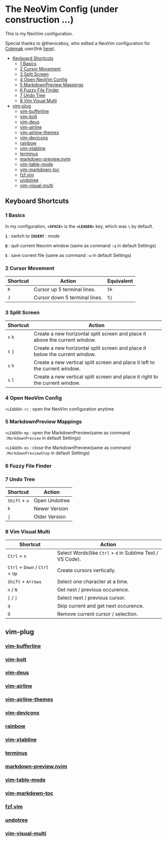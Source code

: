 # The NeoVim Config (under construction ...)
This is my NeoVim configuration.

Special thanks to @theniceboy, who edited a NeoVim configuration for [Colemak](https://colemak.com/) user(link [here](https://github.com/theniceboy/nvim)).

<!-- TOC GFM -->

* [Keyboard Shortcuts](#keyboard-shortcuts)
	- [1 Basics](#1-basics)
	- [2 Cursor Movement](#2-cursor-movement)
	- [3 Split Screen](#3-split-screen)
	- [4 Open NeoVim Config](#4-open-neovim-config)
	- [5 MarkdownPreview Mappings](#5-markdownpreview-mappings)
	- [6 Fuzzy File Finder](#6-fuzzy-file-finder)
	- [7 Undo Tree](#7-undo-tree)
	- [8 Vim Visual Multi](#8-vim-visual-multi)
* [vim-plug](#vim-plug)
	- [vim-bufferline](#vim-bufferline)
	- [vim-bolt](#vim-bolt)
	- [vim-deus](#vim-deus)
	- [vim-airline](#vim-airline)
	- [vim-airline-themes](#vim-airline-themes)
	- [vim-devicons](#vim-devicons)
	- [rainbow](#rainbow)
	- [vim-xtabline](#vim-xtabline)
	- [terminus](#terminus)
	- [markdown-preview.nvim](#markdown-previewnvim)
	- [vim-table-mode](#vim-table-mode)
	- [vim-markdown-toc](#vim-markdown-toc)
	- [fzf.vim](#fzfvim)
	- [undotree](#undotree)
	- [vim-visual-multi](#vim-visual-multi)

<!-- /TOC -->

## Keyboard Shortcuts
### 1 Basics
In my configuration, **`<SPACE>`** is the **`<LEADER>`** key, which was **`\`** by default.

**`i`** : switch to **`INSERT`** : mode

**`Q`** : quit current Neovim window (same as command `:q` in default Settings)

**`S`** : save current file (same as command `:w` in default Settings)

### 2 Cursor Movement
| Shortcut  | Action                         | Equivalent  |
|-----------|--------------------------------|-------------|
| `K`       | Cursor up 5 terminal lines.    | `5k`        |
| `J`       | Cursor down 5 terminal lines.  | `5j`        |

### 3 Split Screen
| Shortcut  | Action                                                                        |
|-----------|-------------------------------------------------------------------------------|
| `s` `k`   | Create a new horizontal split screen and place it above the current window.   |
| `s` `j`   | Create a new horizontal split screen and place it below the current window.   |
| `s` `h`   | Create a new vertical split screen and place it left to the current window.   |
| `s` `l`   | Create a new vertical split screen and place it right to the current window.  |
 
### 4 Open NeoVim Config
`<LEADER>` `rc` : open the NeoVim configuration anytime 

### 5 MarkdownPreview Mappings
`<LEADER>` `mp` : open the MarkdownPreview(same as command `:MarkdownPreview` in default Settings) 

`<LEADER>` `ms` : close the MarkdownPreview(same as command `:MarkdownPreviewStop` in default Settings)

### 6 Fuzzy File Finder

### 7 Undo Tree
| Shortcut      | Action        |
|---------------|---------------|
| `Shift` + `u` | Open Undotree |
| `k`           | Newer Version |
| `j`           | Older Version |

### 8 Vim Visual Multi
| Shortcut                        | Action                                                     |
|---------------------------------|------------------------------------------------------------|
| `Ctrl` + `n`                    | Select Words(like `Ctrl` + `d` in Sublime Text / VS Code). |
| `Ctrl` + `Down` / `Ctrl` + `Up` | Create cursors vertically.                                 |
| `Shift` + `Arrows`              | Select one character at a time.                            |
| `n` / `N`                       | Get next / previous occurence.                             |
| `[` / `]`                       | Select next / previous cursor.                             |
| `q`                             | Skip current and get next occurence.                       |
| `Q`                             | Remove current cursor / selection.                         |

## vim-plug
### [vim-bufferline](https://github.com/bling/vim-bufferline)
### [vim-bolt](https://github.com/bpietravalle/vim-bolt)
### [vim-deus](https://github.com/ajmwagar/vim-deus)
### [vim-airline](https://github.com/vim-airline/vim-airline)
### [vim-airline-themes](https://github.com/vim-airline/vim-airline-themes)
### [vim-devicons](https://github.com/ryanoasis/vim-devicons)
### [rainbow](https://github.com/luochen1990/rainbow)
### [vim-xtabline](https://github.com/mg979/vim-xtabline)
### [terminus](https://github.com/wincent/terminus)
### [markdown-preview.nvim](https://github.com/iamcco/markdown-preview.nvim)
### [vim-table-mode](https://github.com/dhruvasagar/vim-table-mode)
### [vim-markdown-toc](https://github.com/mzlogin/vim-markdown-toc)
### [fzf.vim](https://github.com/junegunn/fzf.vim)
### [undotree](https://github.com/mbbill/undotree)
### [vim-visual-multi](https://github.com/mg979/vim-visual-multi)
